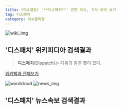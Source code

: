 ```yaml
---
title: (이슈클립) '**디스패치**' 관련 이슈, 기사 모아 보기
tag: 디스패치
category: 이슈클리핑
---
```

![wiki_img](https://user-images.githubusercontent.com/42597476/44503234-41136a80-a6d0-11e8-9071-6fc6418eafe4.png)
## **'**디스패치**'** 위키피디아 검색결과
>**디스패치**(Dispatch)는 다음과 같은 뜻이 있다.

<a href="https://ko.wikipedia.org/wiki/디스패치" target="_blank">위키백과 전체보기</a>

![wordcloud](https://s3.ap-northeast-2.amazonaws.com/lyrics101-wordcloud/2018-09-18-1537251380.png)
![news_img](https://user-images.githubusercontent.com/42597476/44507050-1206f400-a6e4-11e8-8d98-7ffbfebb353f.png)
## **'**디스패치**'** 뉴스속보 검색결과

